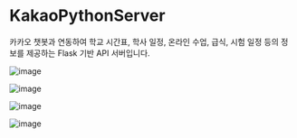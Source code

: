 # KakaoPythonServer

카카오 챗봇과 연동하여 학교 시간표, 학사 일정, 온라인 수업, 급식, 시험 일정 등의 정보를 제공하는 Flask 기반 API 서버입니다.

![image](https://github.com/user-attachments/assets/fc2fe61d-ed51-47f1-bf98-aa8eca9b6d44)

![image](https://github.com/user-attachments/assets/7b6a2ace-4b57-4ab0-b135-2141b9bcb685)

![image](https://github.com/user-attachments/assets/2e2e73c6-6c7b-430b-835f-0850ddb5ea0e)

![image](https://github.com/user-attachments/assets/72342a09-6e99-4e04-ad59-375067fbab60)
